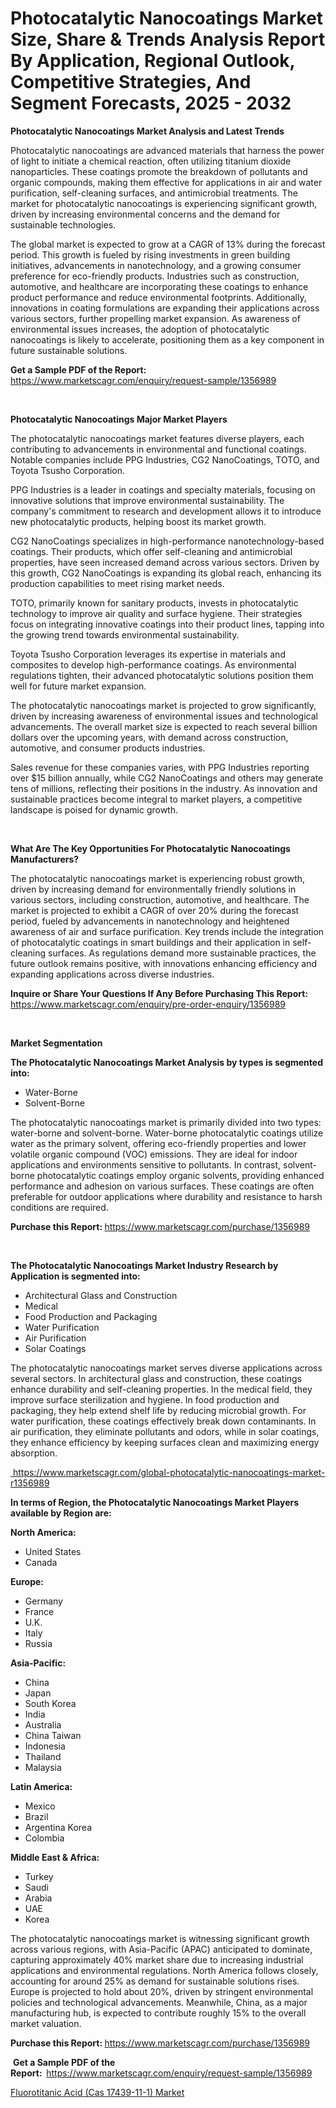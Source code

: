 <p><h1>Photocatalytic Nanocoatings Market Size, Share & Trends Analysis Report By Application, Regional Outlook, Competitive Strategies, And Segment Forecasts, 2025 - 2032</h1></p><p><strong>Photocatalytic Nanocoatings Market Analysis and Latest Trends</strong></p>
<p><p>Photocatalytic nanocoatings are advanced materials that harness the power of light to initiate a chemical reaction, often utilizing titanium dioxide nanoparticles. These coatings promote the breakdown of pollutants and organic compounds, making them effective for applications in air and water purification, self-cleaning surfaces, and antimicrobial treatments. The market for photocatalytic nanocoatings is experiencing significant growth, driven by increasing environmental concerns and the demand for sustainable technologies.</p><p>The global market is expected to grow at a CAGR of 13% during the forecast period. This growth is fueled by rising investments in green building initiatives, advancements in nanotechnology, and a growing consumer preference for eco-friendly products. Industries such as construction, automotive, and healthcare are incorporating these coatings to enhance product performance and reduce environmental footprints. Additionally, innovations in coating formulations are expanding their applications across various sectors, further propelling market expansion. As awareness of environmental issues increases, the adoption of photocatalytic nanocoatings is likely to accelerate, positioning them as a key component in future sustainable solutions.</p></p>
<p><strong>Get a Sample PDF of the Report:&nbsp;</strong> <a href="https://www.marketscagr.com/enquiry/request-sample/1356989?utm_campaign=1869&utm_medium=2&utm_source=Github&utm_content=ia&utm_term=01022025&utm_id=photocatalytic-nanocoatings">https://www.marketscagr.com/enquiry/request-sample/1356989</a></p>
<p>&nbsp;</p>
<p><strong>Photocatalytic Nanocoatings Major Market Players</strong></p>
<p><p>The photocatalytic nanocoatings market features diverse players, each contributing to advancements in environmental and functional coatings. Notable companies include PPG Industries, CG2 NanoCoatings, TOTO, and Toyota Tsusho Corporation.</p><p>PPG Industries is a leader in coatings and specialty materials, focusing on innovative solutions that improve environmental sustainability. The company's commitment to research and development allows it to introduce new photocatalytic products, helping boost its market growth.</p><p>CG2 NanoCoatings specializes in high-performance nanotechnology-based coatings. Their products, which offer self-cleaning and antimicrobial properties, have seen increased demand across various sectors. Driven by this growth, CG2 NanoCoatings is expanding its global reach, enhancing its production capabilities to meet rising market needs.</p><p>TOTO, primarily known for sanitary products, invests in photocatalytic technology to improve air quality and surface hygiene. Their strategies focus on integrating innovative coatings into their product lines, tapping into the growing trend towards environmental sustainability. </p><p>Toyota Tsusho Corporation leverages its expertise in materials and composites to develop high-performance coatings. As environmental regulations tighten, their advanced photocatalytic solutions position them well for future market expansion. </p><p>The photocatalytic nanocoatings market is projected to grow significantly, driven by increasing awareness of environmental issues and technological advancements. The overall market size is expected to reach several billion dollars over the upcoming years, with demand across construction, automotive, and consumer products industries. </p><p>Sales revenue for these companies varies, with PPG Industries reporting over $15 billion annually, while CG2 NanoCoatings and others may generate tens of millions, reflecting their positions in the industry. As innovation and sustainable practices become integral to market players, a competitive landscape is poised for dynamic growth.</p></p>
<p>&nbsp;</p>
<p><strong>What Are The Key Opportunities For Photocatalytic Nanocoatings Manufacturers?</strong></p>
<p><p>The photocatalytic nanocoatings market is experiencing robust growth, driven by increasing demand for environmentally friendly solutions in various sectors, including construction, automotive, and healthcare. The market is projected to exhibit a CAGR of over 20% during the forecast period, fueled by advancements in nanotechnology and heightened awareness of air and surface purification. Key trends include the integration of photocatalytic coatings in smart buildings and their application in self-cleaning surfaces. As regulations demand more sustainable practices, the future outlook remains positive, with innovations enhancing efficiency and expanding applications across diverse industries.</p></p>
<p><strong>Inquire or Share Your Questions If Any Before Purchasing This Report:</strong> <a href="https://www.marketscagr.com/enquiry/pre-order-enquiry/1356989?utm_campaign=1869&utm_medium=2&utm_source=Github&utm_content=ia&utm_term=01022025&utm_id=photocatalytic-nanocoatings">https://www.marketscagr.com/enquiry/pre-order-enquiry/1356989</a></p>
<p>&nbsp;</p>
<p><strong>Market Segmentation</strong></p>
<p><strong>The Photocatalytic Nanocoatings Market Analysis by types is segmented into:</strong></p>
<p><ul><li>Water-Borne</li><li>Solvent-Borne</li></ul></p>
<p><p>The photocatalytic nanocoatings market is primarily divided into two types: water-borne and solvent-borne. Water-borne photocatalytic coatings utilize water as the primary solvent, offering eco-friendly properties and lower volatile organic compound (VOC) emissions. They are ideal for indoor applications and environments sensitive to pollutants. In contrast, solvent-borne photocatalytic coatings employ organic solvents, providing enhanced performance and adhesion on various surfaces. These coatings are often preferable for outdoor applications where durability and resistance to harsh conditions are required.</p></p>
<p><strong>Purchase this Report:&nbsp;</strong><a href="https://www.marketscagr.com/purchase/1356989?utm_campaign=1869&utm_medium=2&utm_source=Github&utm_content=ia&utm_term=01022025&utm_id=photocatalytic-nanocoatings">https://www.marketscagr.com/purchase/1356989</a></p>
<p>&nbsp;</p>
<p><strong>The Photocatalytic Nanocoatings Market Industry Research by Application is segmented into:</strong></p>
<p><ul><li>Architectural Glass and Construction</li><li>Medical</li><li>Food Production and Packaging</li><li>Water Purification</li><li>Air Purification</li><li>Solar Coatings</li></ul></p>
<p><p>The photocatalytic nanocoatings market serves diverse applications across several sectors. In architectural glass and construction, these coatings enhance durability and self-cleaning properties. In the medical field, they improve surface sterilization and hygiene. In food production and packaging, they help extend shelf life by reducing microbial growth. For water purification, these coatings effectively break down contaminants. In air purification, they eliminate pollutants and odors, while in solar coatings, they enhance efficiency by keeping surfaces clean and maximizing energy absorption.</p></p>
<p><a href="https://www.marketscagr.com/global-photocatalytic-nanocoatings-market-r1356989?utm_campaign=1869&utm_medium=2&utm_source=Github&utm_content=ia&utm_term=01022025&utm_id=photocatalytic-nanocoatings">&nbsp;https://www.marketscagr.com/global-photocatalytic-nanocoatings-market-r1356989</a></p>
<p><strong>In terms of Region, the Photocatalytic Nanocoatings Market Players available by Region are:</strong></p>
<p>
    <p> <strong> North America: </strong>
        <ul>
            <li>United States</li>
            <li>Canada</li>
        </ul>
        </p> 
    <p> <strong> Europe: </strong>
        <ul>
            <li>Germany</li>
            <li>France</li>
            <li>U.K.</li>
            <li>Italy</li>
            <li>Russia</li>
        </ul>
        </p> 
    <p> <strong> Asia-Pacific: </strong>
        <ul>
            <li>China</li>
            <li>Japan</li>
            <li>South Korea</li>
            <li>India</li>
            <li>Australia</li>
            <li>China Taiwan</li>
            <li>Indonesia</li>
            <li>Thailand</li>
            <li>Malaysia</li>
        </ul>
        </p> 
    <p> <strong> Latin America: </strong>
        <ul>
            <li>Mexico</li>
            <li>Brazil</li>
            <li>Argentina Korea</li>
            <li>Colombia</li>
        </ul>
        </p> 
    <p> <strong> Middle East & Africa: </strong>
        <ul>
            <li>Turkey</li>
            <li>Saudi</li>
            <li>Arabia</li>
            <li>UAE</li>
            <li>Korea</li>
        </ul>
    </p>
    </p>
<p><p>The photocatalytic nanocoatings market is witnessing significant growth across various regions, with Asia-Pacific (APAC) anticipated to dominate, capturing approximately 40% market share due to increasing industrial applications and environmental regulations. North America follows closely, accounting for around 25% as demand for sustainable solutions rises. Europe is projected to hold about 20%, driven by stringent environmental policies and technological advancements. Meanwhile, China, as a major manufacturing hub, is expected to contribute roughly 15% to the overall market valuation.</p></p>
<p><strong>Purchase this Report: </strong><a href="https://www.marketscagr.com/purchase/1356989?utm_campaign=1869&utm_medium=2&utm_source=Github&utm_content=ia&utm_term=01022025&utm_id=photocatalytic-nanocoatings">https://www.marketscagr.com/purchase/1356989</a></p>
<p>&nbsp;<strong>Get a Sample PDF of the Report:&nbsp;&nbsp;</strong><a href="https://www.marketscagr.com/enquiry/request-sample/1356989?utm_campaign=1869&utm_medium=2&utm_source=Github&utm_content=ia&utm_term=01022025&utm_id=photocatalytic-nanocoatings">https://www.marketscagr.com/enquiry/request-sample/1356989</a></p>
<p><strong></strong></p>
<p><p><a href="https://github.com/provorikovar/Market-Research-Report-List-7/blob/main/fluorotitanic-acid-cas-17439-11-1-market.md?utm_campaign=1869&utm_medium=2&utm_source=Github&utm_content=ia&utm_term=01022025&utm_id=photocatalytic-nanocoatings">Fluorotitanic Acid (Cas 17439-11-1) Market</a></p></p>